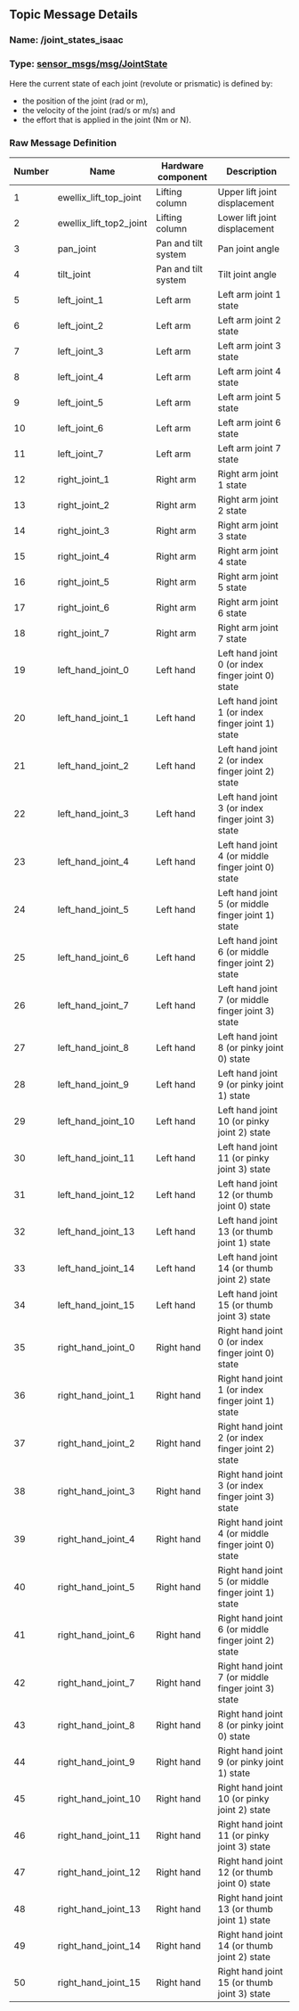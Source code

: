 ## Topic Message Details 

### Name: /joint_states_isaac

### Type: [sensor_msgs/msg/JointState](https://docs.ros2.org/latest/api/sensor_msgs/msg/JointState.html)
Here the current state of each joint (revolute or prismatic) is defined by:
- the position of the joint (rad or m),
- the velocity of the joint (rad/s or m/s) and
- the effort that is applied in the joint (Nm or N).

### Raw Message Definition

| Number | Name | Hardware component | Description |
|---|---|---|---|
| 1 | ewellix_lift_top_joint | Lifting column | Upper lift joint displacement |
| 2 | ewellix_lift_top2_joint | Lifting column | Lower lift joint displacement |
| 3 | pan_joint | Pan and tilt system | Pan joint angle |
| 4 | tilt_joint | Pan and tilt system | Tilt joint angle |
| 5 | left_joint_1 | Left arm | Left arm joint 1 state |
| 6 | left_joint_2 | Left arm | Left arm joint 2 state |
| 7 | left_joint_3 | Left arm | Left arm joint 3 state |
| 8 | left_joint_4 | Left arm | Left arm joint 4 state |
| 9 | left_joint_5 | Left arm | Left arm joint 5 state |
| 10 | left_joint_6 | Left arm | Left arm joint 6 state |
| 11 | left_joint_7 | Left arm | Left arm joint 7 state |
| 12 | right_joint_1 | Right arm | Right arm joint 1 state |
| 13 | right_joint_2 | Right arm | Right arm joint 2 state |
| 14 | right_joint_3 | Right arm | Right arm joint 3 state |
| 15 | right_joint_4 | Right arm | Right arm joint 4 state |
| 16 | right_joint_5 | Right arm | Right arm joint 5 state |
| 17 | right_joint_6 | Right arm | Right arm joint 6 state |
| 18 | right_joint_7 | Right arm | Right arm joint 7 state |
| 19 | left_hand_joint_0 | Left hand | Left hand joint 0 (or index finger joint 0) state |
| 20 | left_hand_joint_1 | Left hand | Left hand joint 1 (or index finger joint 1) state |
| 21 | left_hand_joint_2 | Left hand | Left hand joint 2 (or index finger joint 2) state |
| 22 | left_hand_joint_3 | Left hand | Left hand joint 3 (or index finger joint 3) state |
| 23 | left_hand_joint_4 | Left hand | Left hand joint 4 (or middle finger joint 0) state |
| 24 | left_hand_joint_5 | Left hand | Left hand joint 5 (or middle finger joint 1) state |
| 25 | left_hand_joint_6 | Left hand | Left hand joint 6 (or middle finger joint 2) state |
| 26 | left_hand_joint_7 | Left hand | Left hand joint 7 (or middle finger joint 3) state |
| 27 | left_hand_joint_8 | Left hand | Left hand joint 8 (or pinky joint 0) state |
| 28 | left_hand_joint_9 | Left hand | Left hand joint 9 (or pinky joint 1) state |
| 29 | left_hand_joint_10 | Left hand | Left hand joint 10 (or pinky joint 2) state |
| 30 | left_hand_joint_11 | Left hand | Left hand joint 11 (or pinky joint 3) state |
| 31 | left_hand_joint_12 | Left hand | Left hand joint 12 (or thumb joint 0) state |
| 32 | left_hand_joint_13 | Left hand | Left hand joint 13 (or thumb joint 1) state |
| 33 | left_hand_joint_14 | Left hand | Left hand joint 14 (or thumb joint 2) state |
| 34 | left_hand_joint_15 | Left hand | Left hand joint 15 (or thumb joint 3) state |
| 35 | right_hand_joint_0 | Right hand | Right hand joint 0 (or index finger joint 0) state |
| 36 | right_hand_joint_1 | Right hand | Right hand joint 1 (or index finger joint 1) state |
| 37 | right_hand_joint_2 | Right hand | Right hand joint 2 (or index finger joint 2) state |
| 38 | right_hand_joint_3 | Right hand | Right hand joint 3 (or index finger joint 3) state |
| 39 | right_hand_joint_4 | Right hand | Right hand joint 4 (or middle finger joint 0) state |
| 40 | right_hand_joint_5 | Right hand | Right hand joint 5 (or middle finger joint 1) state |
| 41 | right_hand_joint_6 | Right hand | Right hand joint 6 (or middle finger joint 2) state |
| 42 | right_hand_joint_7 | Right hand | Right hand joint 7 (or middle finger joint 3) state |
| 43 | right_hand_joint_8 | Right hand | Right hand joint 8 (or pinky joint 0) state |
| 44 | right_hand_joint_9 | Right hand | Right hand joint 9 (or pinky joint 1) state |
| 45 | right_hand_joint_10 | Right hand | Right hand joint 10 (or pinky joint 2) state |
| 46 | right_hand_joint_11 | Right hand | Right hand joint 11 (or pinky joint 3) state |
| 47 | right_hand_joint_12 | Right hand | Right hand joint 12 (or thumb joint 0) state |
| 48 | right_hand_joint_13 | Right hand | Right hand joint 13 (or thumb joint 1) state |
| 49 | right_hand_joint_14 | Right hand | Right hand joint 14 (or thumb joint 2) state |
| 50 | right_hand_joint_15 | Right hand | Right hand joint 15 (or thumb joint 3) state |
